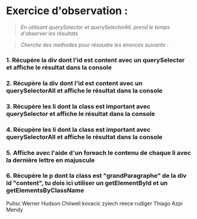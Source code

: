 # Exercice d'observation :
>*En utilisant querySelector et querySelectorAll, prend le temps d'observer les résultats*

>*Cherche des methodes pour résoudre les énoncés suivants :*

### 1. Récupère la div dont l'id est content avec un querySelector et affiche le résultat dans la console
### 2. Récupère la div dont l'id est content avec un querySelectorAll et affiche le résultat dans la console
### 3. Récupère les li dont la class est important avec querySelector et affiche le résultat dans la console
### 4. Récupère les li dont la class est important avec querySelectorAll et affiche le résultat dans la console
### 5. Affiche avec l'aide d'un foreach le contenu de chaque li avec la dernière lettre en majuscule 
### 6. Récupère le p dont la class est "grandParagraphe" de la div id "content", tu dois ici utiliser un getElementById et un getElementsByClassName

Pulisc Werner Hudson
Chilwell kovacic zyiech reece
rudiger Thiago Azpi
Mendy